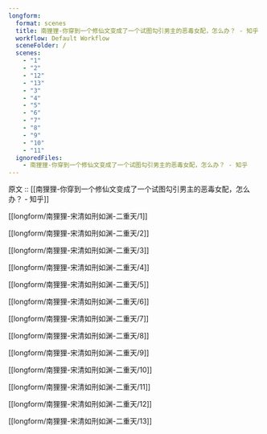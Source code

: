 ```yaml
---
longform:
  format: scenes
  title: 南狸狸-你穿到一个修仙文变成了一个试图勾引男主的恶毒女配，怎么办？ - 知乎
  workflow: Default Workflow
  sceneFolder: /
  scenes:
    - "1"
    - "2"
    - "12"
    - "13"
    - "3"
    - "4"
    - "5"
    - "6"
    - "7"
    - "8"
    - "9"
    - "10"
    - "11"
  ignoredFiles:
    - 南狸狸-你穿到一个修仙文变成了一个试图勾引男主的恶毒女配，怎么办？ - 知乎
---
```


原文 :: [[南狸狸-你穿到一个修仙文变成了一个试图勾引男主的恶毒女配，怎么办？ - 知乎]]

[[longform/南狸狸-宋清如刑如渊-二重天/1]]

[[longform/南狸狸-宋清如刑如渊-二重天/2]]

[[longform/南狸狸-宋清如刑如渊-二重天/3]]

[[longform/南狸狸-宋清如刑如渊-二重天/4]]

[[longform/南狸狸-宋清如刑如渊-二重天/5]]

[[longform/南狸狸-宋清如刑如渊-二重天/6]]

[[longform/南狸狸-宋清如刑如渊-二重天/7]]

[[longform/南狸狸-宋清如刑如渊-二重天/8]]

[[longform/南狸狸-宋清如刑如渊-二重天/9]]

[[longform/南狸狸-宋清如刑如渊-二重天/10]]

[[longform/南狸狸-宋清如刑如渊-二重天/11]]

[[longform/南狸狸-宋清如刑如渊-二重天/12]]

[[longform/南狸狸-宋清如刑如渊-二重天/13]]


